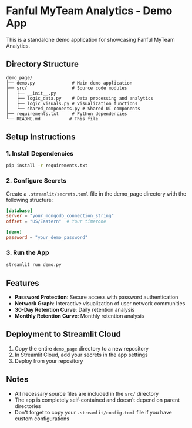 # Fanful MyTeam Analytics - Demo App

This is a standalone demo application for showcasing Fanful MyTeam Analytics.

## Directory Structure

```
demo_page/
├── demo.py              # Main demo application
├── src/                 # Source code modules
│   ├── __init__.py
│   ├── logic_data.py    # Data processing and analytics
│   ├── logic_visuals.py # Visualization functions
│   └── shared_components.py # Shared UI components
├── requirements.txt     # Python dependencies
└── README.md           # This file
```

## Setup Instructions

### 1. Install Dependencies

```bash
pip install -r requirements.txt
```

### 2. Configure Secrets

Create a `.streamlit/secrets.toml` file in the demo_page directory with the following structure:

```toml
[database]
server = "your_mongodb_connection_string"
offset = "US/Eastern"  # Your timezone

[demo]
password = "your_demo_password"
```

### 3. Run the App

```bash
streamlit run demo.py
```

## Features

- **Password Protection**: Secure access with password authentication
- **Network Graph**: Interactive visualization of user network communities
- **30-Day Retention Curve**: Daily retention analysis
- **Monthly Retention Curve**: Monthly retention analysis

## Deployment to Streamlit Cloud

1. Copy the entire `demo_page` directory to a new repository
2. In Streamlit Cloud, add your secrets in the app settings
3. Deploy from your repository

## Notes

- All necessary source files are included in the `src/` directory
- The app is completely self-contained and doesn't depend on parent directories
- Don't forget to copy your `.streamlit/config.toml` file if you have custom configurations
